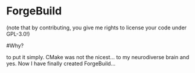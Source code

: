 # ForgeBuild

(note that by contributing, you give me rights to license your code under GPL-3.0!)

#Why?

to put it simply. CMake was not the nicest... to my neurodiverse brain
and yes. Now I have finally created ForgeBuild...
